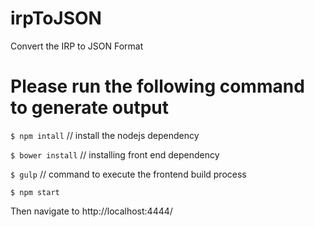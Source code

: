 # irpToJSON
Convert the IRP to JSON Format


# Please run the following command to generate output


`$ npm intall` // install  the  nodejs dependency

`$ bower install`  //  installing front end dependency

`$ gulp` // command to  execute the frontend build process

`$ npm start`

Then  navigate to http://localhost:4444/
